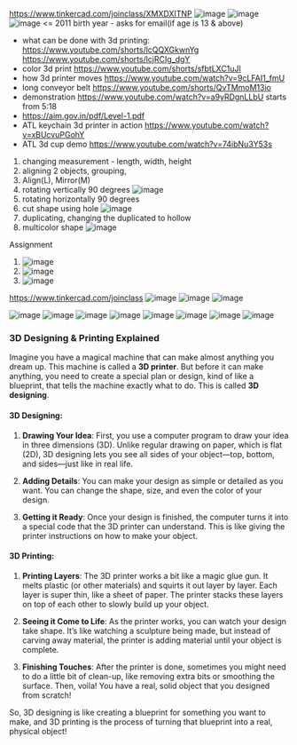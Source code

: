 https://www.tinkercad.com/joinclass/XMXDXITNP
![image](https://github.com/user-attachments/assets/6ccde96c-5b08-4457-ac4d-4cc2f670832c)
![image](https://github.com/user-attachments/assets/cd2848e8-a840-4e00-a046-dcd4f5ce97d2)
![image](https://github.com/user-attachments/assets/ced6d5eb-a9d0-4dcc-8ce7-c7f573a8ede2)
<= 2011 birth year - asks for email(if age is 13 & above)

- what can be done with 3d printing: https://www.youtube.com/shorts/lcQQXGkwnYg https://www.youtube.com/shorts/lcjRCIg_dgY
- color 3d print https://www.youtube.com/shorts/sfbtLXC1uJI
- how 3d printer moves https://www.youtube.com/watch?v=9cLFAI1_fmU
- long conveyor belt https://www.youtube.com/shorts/QvTMmoM13io
- demonstration https://www.youtube.com/watch?v=a9yRDgnLLbU starts from 5:18
- https://aim.gov.in/pdf/Level-1.pdf
- ATL keychain 3d printer in action https://www.youtube.com/watch?v=xBUcvuPGohY
- ATL 3d cup demo https://www.youtube.com/watch?v=74ibNu3Y53s

1. changing measurement - length, width, height
2. aligning 2 objects, grouping,
3. Align(L), Mirror(M)
4. rotating vertically 90 degrees ![image](https://github.com/user-attachments/assets/86216a9e-8299-4b25-b799-71c772ee8f47)
5. rotating horizontally 90 degrees
6. cut shape using hole ![image](https://github.com/user-attachments/assets/4411ef6e-c555-475c-9c87-0f00b84ef6b3)
7. duplicating, changing the duplicated to hollow
8. multicolor shape ![image](https://github.com/user-attachments/assets/e37b44c9-d128-4ceb-9324-43f06e33a851)

Assignment
1. ![image](https://github.com/user-attachments/assets/c1b0838f-99e2-466c-8cd1-97028e33b4d0)
2. ![image](https://github.com/user-attachments/assets/e6a24e56-b4bd-456f-969a-19797f04fe2e)
3. ![image](https://github.com/user-attachments/assets/e9682683-dd51-4e53-8662-c895cf01aaf7)

https://www.tinkercad.com/joinclass
![image](https://github.com/user-attachments/assets1/7c80bade-e857-4fb6-8a1a-9e7d3239d88e)
![image](https://github.com/user-attachments/assets1/9698dd77-ab9a-48b0-8bd7-ac01e3c5ebdb)
![image](https://github.com/user-attachments/assets1/1779ec6b-e36b-4d81-b24e-94f81a72039c)

![image](https://github.com/user-attachments/assets/7ce06d73-913d-48c7-89c9-d522cc281648)
![image](https://github.com/user-attachments/assets/62bf6280-1c46-4ba2-be06-1bf2313ebb01)
![image](https://github.com/user-attachments/assets/9bc66cfc-3f64-448f-8dd1-99ec17a3689d)
![image](https://github.com/user-attachments/assets/d642ac43-e788-49be-9dbe-83202d10a5a0)
![image](https://github.com/user-attachments/assets/4c30ba95-d072-42dc-9797-c723f05bd534)
![image](https://github.com/user-attachments/assets/3a980c59-8e2e-4dbf-9563-24326b7289f1)
![image](https://github.com/user-attachments/assets/9b783f77-f8b2-4f00-a742-ad3be0634b00)
![image](https://github.com/user-attachments/assets/83efbebf-24e9-404f-b0e9-57a3f21dc968)


### 3D Designing & Printing Explained

Imagine you have a magical machine that can make almost anything you dream up. This machine is called a **3D printer**. But before it can make anything, you need to create a special plan or design, kind of like a blueprint, that tells the machine exactly what to do. This is called **3D designing**.

#### 3D Designing:
1. **Drawing Your Idea**: First, you use a computer program to draw your idea in three dimensions (3D). Unlike regular drawing on paper, which is flat (2D), 3D designing lets you see all sides of your object—top, bottom, and sides—just like in real life.
   
2. **Adding Details**: You can make your design as simple or detailed as you want. You can change the shape, size, and even the color of your design.

3. **Getting it Ready**: Once your design is finished, the computer turns it into a special code that the 3D printer can understand. This is like giving the printer instructions on how to make your object.

#### 3D Printing:
1. **Printing Layers**: The 3D printer works a bit like a magic glue gun. It melts plastic (or other materials) and squirts it out layer by layer. Each layer is super thin, like a sheet of paper. The printer stacks these layers on top of each other to slowly build up your object.

2. **Seeing it Come to Life**: As the printer works, you can watch your design take shape. It’s like watching a sculpture being made, but instead of carving away material, the printer is adding material until your object is complete.

3. **Finishing Touches**: After the printer is done, sometimes you might need to do a little bit of clean-up, like removing extra bits or smoothing the surface. Then, voila! You have a real, solid object that you designed from scratch!

So, 3D designing is like creating a blueprint for something you want to make, and 3D printing is the process of turning that blueprint into a real, physical object!
